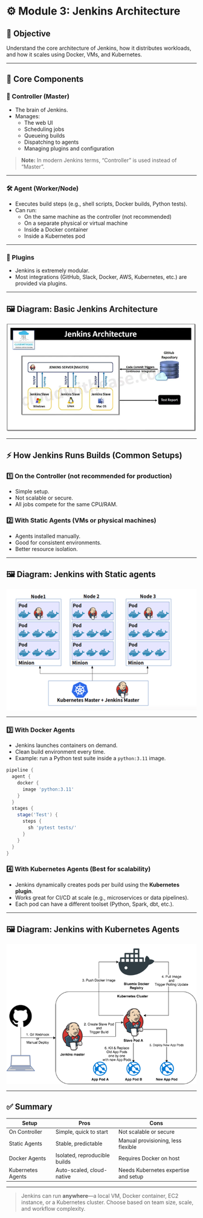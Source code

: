 # ⚙️ Module 3: Jenkins Architecture

## 🎯 Objective
Understand the core architecture of Jenkins, how it distributes workloads, and how it scales using Docker, VMs, and Kubernetes.

---

## 🧱 Core Components

### 🧠 Controller (Master)
- The brain of Jenkins.
- Manages:
  - The web UI
  - Scheduling jobs
  - Queueing builds
  - Dispatching to agents
  - Managing plugins and configuration

> **Note:** In modern Jenkins terms, “Controller” is used instead of “Master”.

---

### 🛠️ Agent (Worker/Node)
- Executes build steps (e.g., shell scripts, Docker builds, Python tests).
- Can run:
  - On the same machine as the controller (not recommended)
  - On a separate physical or virtual machine
  - Inside a Docker container
  - Inside a Kubernetes pod

---

### 🔌 Plugins
- Jenkins is extremely modular.
- Most integrations (GitHub, Slack, Docker, AWS, Kubernetes, etc.) are provided via plugins.

---

## 🖼️ Diagram: Basic Jenkins Architecture

![image](./images/jenkins-architecture.png)

---

## ⚡ How Jenkins Runs Builds (Common Setups)

### 1️⃣ On the Controller (not recommended for production)
- Simple setup.
- Not scalable or secure.
- All jobs compete for the same CPU/RAM.

### 2️⃣ With Static Agents (VMs or physical machines)
- Agents installed manually.
- Good for consistent environments.
- Better resource isolation.

---

## 🖼️ Diagram: Jenkins with Static agents

![image](./images/jenkins-slaves.png)


---

### 3️⃣ With Docker Agents
- Jenkins launches containers on demand.
- Clean build environment every time.
- Example: run a Python test suite inside a `python:3.11` image.

```groovy
pipeline {
  agent {
    docker {
      image 'python:3.11'
    }
  }
  stages {
    stage('Test') {
      steps {
        sh 'pytest tests/'
      }
    }
  }
}
```

### 4️⃣ With Kubernetes Agents (Best for scalability)

- Jenkins dynamically creates pods per build using the **Kubernetes plugin**.
- Works great for CI/CD at scale (e.g., microservices or data pipelines).
- Each pod can have a different toolset (Python, Spark, dbt, etc.).

---

## 🖼️ Diagram: Jenkins with Kubernetes Agents

![image](./images/jenkins-k8s.png)


---

## ✅ Summary

| Setup             | Pros                          | Cons                                |
|------------------|-------------------------------|-------------------------------------|
| On Controller     | Simple, quick to start         | Not scalable or secure              |
| Static Agents     | Stable, predictable            | Manual provisioning, less flexible  |
| Docker Agents     | Isolated, reproducible builds  | Requires Docker on host             |
| Kubernetes Agents | Auto-scaled, cloud-native      | Needs Kubernetes expertise and setup |

---

> Jenkins can run **anywhere**—a local VM, Docker container, EC2 instance, or a Kubernetes cluster. Choose based on team size, scale, and workflow complexity.




